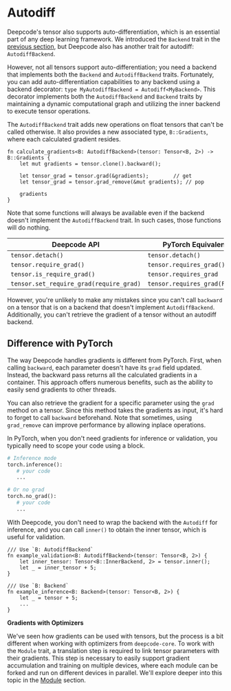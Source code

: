 # Autodiff

Deepcode's tensor also supports auto-differentiation, which is an essential part of any deep learning
framework. We introduced the `Backend` trait in the [previous section](./backend.md), but Deepcode also
has another trait for autodiff: `AutodiffBackend`.

However, not all tensors support auto-differentiation; you need a backend that implements both the
`Backend` and `AutodiffBackend` traits. Fortunately, you can add auto-differentiation capabilities to any
backend using a backend decorator: `type MyAutodiffBackend = Autodiff<MyBackend>`. This
decorator implements both the `AutodiffBackend` and `Backend` traits by maintaining a dynamic
computational graph and utilizing the inner backend to execute tensor operations.

The `AutodiffBackend` trait adds new operations on float tensors that can't be called otherwise. It also
provides a new associated type, `B::Gradients`, where each calculated gradient resides.

```rust, ignore
fn calculate_gradients<B: AutodiffBackend>(tensor: Tensor<B, 2>) -> B::Gradients {
    let mut gradients = tensor.clone().backward();

    let tensor_grad = tensor.grad(&gradients);        // get
    let tensor_grad = tensor.grad_remove(&mut gradients); // pop

    gradients
}
```

Note that some functions will always be available even if the backend doesn't implement the
`AutodiffBackend` trait. In such cases, those functions will do nothing.

| Deepcode API                                | PyTorch Equivalent            |
| --------------------------------------- | ----------------------------- |
| `tensor.detach()`                       | `tensor.detach()`             |
| `tensor.require_grad()`                 | `tensor.requires_grad()`      |
| `tensor.is_require_grad()`              | `tensor.requires_grad`        |
| `tensor.set_require_grad(require_grad)` | `tensor.requires_grad(False)` |

However, you're unlikely to make any mistakes since you can't call `backward` on a tensor that is on
a backend that doesn't implement `AutodiffBackend`. Additionally, you can't retrieve the gradient of a
tensor without an autodiff backend.

## Difference with PyTorch

The way Deepcode handles gradients is different from PyTorch. First, when calling `backward`, each
parameter doesn't have its `grad` field updated. Instead, the backward pass returns all the
calculated gradients in a container. This approach offers numerous benefits, such as the ability to
easily send gradients to other threads.

You can also retrieve the gradient for a specific parameter using the `grad` method on a tensor.
Since this method takes the gradients as input, it's hard to forget to call `backward` beforehand.
Note that sometimes, using `grad_remove` can improve performance by allowing inplace operations.

In PyTorch, when you don't need gradients for inference or validation, you typically need to scope
your code using a block.

```python
# Inference mode
torch.inference():
   # your code
   ...

# Or no grad
torch.no_grad():
   # your code
   ...
```

With Deepcode, you don't need to wrap the backend with the `Autodiff` for inference, and you
can call `inner()` to obtain the inner tensor, which is useful for validation.

```rust, ignore
/// Use `B: AutodiffBackend`
fn example_validation<B: AutodiffBackend>(tensor: Tensor<B, 2>) {
    let inner_tensor: Tensor<B::InnerBackend, 2> = tensor.inner();
    let _ = inner_tensor + 5;
}

/// Use `B: Backend`
fn example_inference<B: Backend>(tensor: Tensor<B, 2>) {
    let _ = tensor + 5;
    ...
}
```

**Gradients with Optimizers**

We've seen how gradients can be used with tensors, but the process is a bit different when working
with optimizers from `deepcode-core`. To work with the `Module` trait, a translation step is required to
link tensor parameters with their gradients. This step is necessary to easily support gradient
accumulation and training on multiple devices, where each module can be forked and run on different
devices in parallel. We'll explore deeper into this topic in the [Module](./module.md) section.
